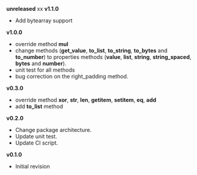 **unreleased**
xx
**v1.1.0**
- Add bytearray support

**v1.0.0**

- override method __mul__
- change methods (**get_value**,  **to_list**, **to_string**, **to_bytes** and **to_number**) to properties methods 
(**value**,  **list**, **string**, **string_spaced**, **bytes** and **number**).
- unit test for all methods
- bug correction on the right_padding method.

**v0.3.0**
- override method __xor__, __str__,  __len__, __getitem__, __setitem__, __eq__, __add__
- add **to_list** method

**v0.2.0**
- Change package architecture.
- Update unit test.
- Update CI script.

**v0.1.0**
- Initial revision
